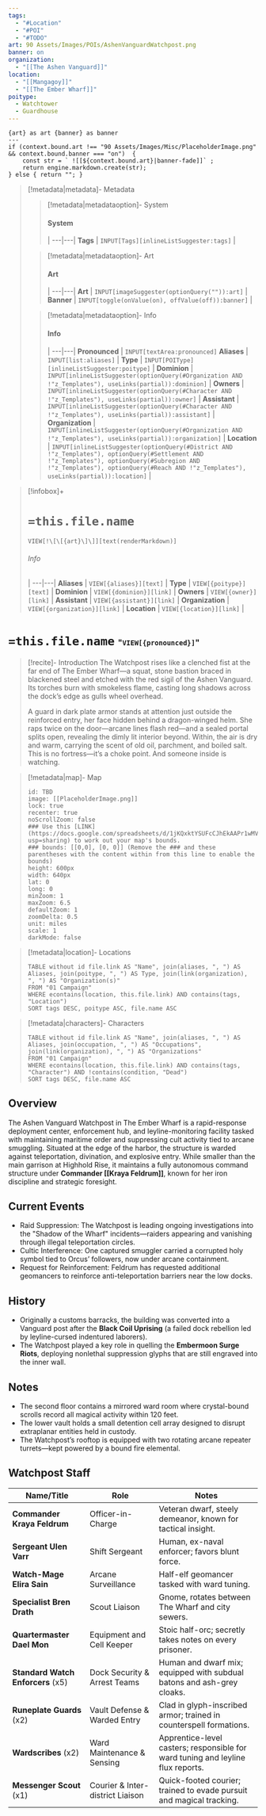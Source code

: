 ```yaml
---
tags:
  - "#Location"
  - "#POI"
  - "#TODO"
art: 90 Assets/Images/POIs/AshenVanguardWatchpost.png
banner: on
organization:
  - "[[The Ashen Vanguard]]"
location:
  - "[[Mangagoy]]"
  - "[[The Ember Wharf]]"
poitype:
  - Watchtower
  - Guardhouse
---
```


```meta-bind-js-view 
{art} as art {banner} as banner
--- 
if (context.bound.art !== "90 Assets/Images/Misc/PlaceholderImage.png" && context.bound.banner === "on")  { 
    const str = ` ![[${context.bound.art}|banner-fade]]` ;
    return engine.markdown.create(str); 
} else { return ""; }
```

> [!metadata|metadata]- Metadata 
>> [!metadata|metadataoption]- System
>> #### System
>>  |
>> ---|---|
> **Tags** | `INPUT[Tags][inlineListSuggester:tags]` |
>
>> [!metadata|metadataoption]- Art
>> #### Art
>>  |
>> ---|---|
> **Art** | `INPUT[imageSuggester(optionQuery("")):art]` |
> **Banner** | `INPUT[toggle(onValue(on), offValue(off)):banner]` |
>
>> [!metadata|metadataoption]- Info
>> #### Info
>>  |
>> ---|---|
>> **Pronounced** |  `INPUT[textArea:pronounced]`
>> **Aliases** | `INPUT[list:aliases]` |
>> **Type** | `INPUT[POIType][inlineListSuggester:poitype]` |
>> **Dominion** | `INPUT[inlineListSuggester(optionQuery(#Organization AND !"z_Templates"), useLinks(partial)):dominion]` |
>> **Owners** | `INPUT[inlineListSuggester(optionQuery(#Character AND !"z_Templates"), useLinks(partial)):owner]` |
>> **Assistant** | `INPUT[inlineListSuggester(optionQuery(#Character AND !"z_Templates"), useLinks(partial)):assistant]` |
>> **Organization** | `INPUT[inlineListSuggester(optionQuery(#Organization AND !"z_Templates"), useLinks(partial)):organization]` |
>> **Location** | `INPUT[inlineListSuggester(optionQuery(#District AND !"z_Templates"), optionQuery(#Settlement AND !"z_Templates"), optionQuery(#Subregion AND !"z_Templates"), optionQuery(#Reach AND !"z_Templates"), useLinks(partial)):location]` |

> [!infobox]+
> # `=this.file.name`
> `VIEW[!\[\[{art}\]\]][text(renderMarkdown)]`
> ###### Info
>  |
> ---|---|
> **Aliases** | `VIEW[{aliases}][text]` |
> **Type** | `VIEW[{poitype}][text]` |
> **Dominion** | `VIEW[{dominion}][link]` |
> **Owners** | `VIEW[{owner}][link]` |
> **Assistant** | `VIEW[{assistant}][link]` |
> **Organization** | `VIEW[{organization}][link]` |
> **Location** | `VIEW[{location}][link]` |


# `=this.file.name` <span style="font-size: medium">"`VIEW[{pronounced}]`"</span>

> [!recite]- Introduction
> The Watchpost rises like a clenched fist at the far end of The Ember Wharf—a squat, stone bastion braced in blackened steel and etched with the red sigil of the Ashen Vanguard. Its torches burn with smokeless flame, casting long shadows across the dock’s edge as gulls wheel overhead.
> 
> A guard in dark plate armor stands at attention just outside the reinforced entry, her face hidden behind a dragon-winged helm. She raps twice on the door—arcane lines flash red—and a sealed portal splits open, revealing the dimly lit interior beyond.
> Within, the air is dry and warm, carrying the scent of old oil, parchment, and boiled salt. This is no fortress—it’s a choke point. And someone inside is watching.

> [!metadata|map]- Map
> ```leaflet
> id: TBD
> image: [[PlaceholderImage.png]]
> lock: true
> recenter: true
> noScrollZoom: false
> ### Use this [LINK](https://docs.google.com/spreadsheets/d/1jKQxktYSUFcCJhEkAAPr1wMVBTqUdpEfA5XveUXI17I/edit?usp=sharing) to work out your map's bounds.
> ### bounds: [[0,0], [0, 0]] (Remove the ### and these parentheses with the content within from this line to enable the bounds)
> height: 600px
> width: 640px
> lat: 0
> long: 0
> minZoom: 1
> maxZoom: 6.5
> defaultZoom: 1
> zoomDelta: 0.5
> unit: miles
> scale: 1
> darkMode: false
> ```

> [!metadata|location]- Locations
> ```dataview
> TABLE without id file.link AS "Name", join(aliases, ", ") AS Aliases, join(poitype, ", ") AS Type, join(link(organization), ", ") AS "Organization(s)"
> FROM "01 Campaign"
> WHERE econtains(location, this.file.link) AND contains(tags, "Location")
> SORT tags DESC, poitype ASC, file.name ASC

> [!metadata|characters]- Characters
> ```dataview
> TABLE without id file.link AS "Name", join(aliases, ", ") AS Aliases, join(occupation, ", ") AS "Occupations", join(link(organization), ", ") AS "Organizations"
> FROM "01 Campaign"
> WHERE econtains(location, this.file.link) AND contains(tags, "Character") AND !contains(condition, "Dead")
> SORT tags DESC, file.name ASC

## Overview 
The Ashen Vanguard Watchpost in The Ember Wharf is a rapid-response deployment center, enforcement hub, and leyline-monitoring facility tasked with maintaining maritime order and suppressing cult activity tied to arcane smuggling. Situated at the edge of the harbor, the structure is warded against teleportation, divination, and explosive entry. While smaller than the main garrison at Highhold Rise, it maintains a fully autonomous command structure under **Commander [[Kraya Feldrum]]**, known for her iron discipline and strategic foresight.


## Current Events
- Raid Suppression: The Watchpost is leading ongoing investigations into the "Shadow of the Wharf" incidents—raiders appearing and vanishing through illegal teleportation circles.
- Cultic Interference: One captured smuggler carried a corrupted holy symbol tied to Orcus’ followers, now under arcane containment.
- Request for Reinforcement: Feldrum has requested additional geomancers to reinforce anti-teleportation barriers near the low docks.


## History
- Originally a customs barracks, the building was converted into a Vanguard post after the **Black Coil Uprising** (a failed dock rebellion led by leyline-cursed indentured laborers).
- The Watchpost played a key role in quelling the **Embermoon Surge Riots**, deploying nonlethal suppression glyphs that are still engraved into the inner wall.


## Notes
- The second floor contains a mirrored ward room where crystal-bound scrolls record all magical activity within 120 feet.
- The lower vault holds a small detention cell array designed to disrupt extraplanar entities held in custody.
- The Watchpost’s rooftop is equipped with two rotating arcane repeater turrets—kept powered by a bound fire elemental.

## Watchpost Staff
|Name/Title|Role|Notes|
|---|---|---|
|**Commander Kraya Feldrum**|Officer-in-Charge|Veteran dwarf, steely demeanor, known for tactical insight.|
|**Sergeant Ulen Varr**|Shift Sergeant|Human, ex-naval enforcer; favors blunt force.|
|**Watch-Mage Elira Sain**|Arcane Surveillance|Half-elf geomancer tasked with ward tuning.|
|**Specialist Bren Drath**|Scout Liaison|Gnome, rotates between The Wharf and city sewers.|
|**Quartermaster Dael Mon**|Equipment and Cell Keeper|Stoic half-orc; secretly takes notes on every prisoner.|
|**Standard Watch Enforcers** (x5)|Dock Security & Arrest Teams|Human and dwarf mix; equipped with subdual batons and ash-grey cloaks.|
|**Runeplate Guards** (x2)|Vault Defense & Warded Entry|Clad in glyph-inscribed armor; trained in counterspell formations.|
|**Wardscribes** (x2)|Ward Maintenance & Sensing|Apprentice-level casters; responsible for ward tuning and leyline flux reports.|
|**Messenger Scout** (x1)|Courier & Inter-district Liaison|Quick-footed courier; trained to evade pursuit and magical tracking.|